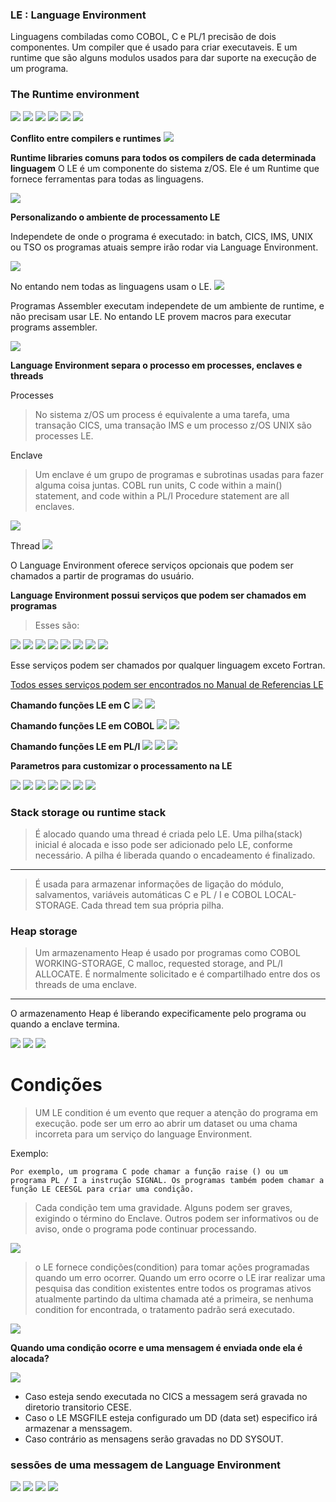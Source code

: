 ### LE : Language Environment

Linguagens combiladas como COBOL, C e PL/1 precisão de dois componentes. Um compiler que é usado para criar executaveis. E um runtime que são alguns modulos usados para dar suporte na execução de um programa.


### The Runtime environment
![](https://github.com/ThreeDP/MTM/blob/master/img/Introduction%20to%20Language%20Environment/1.png)
![](https://github.com/ThreeDP/MTM/blob/master/img/Introduction%20to%20Language%20Environment/2.png)
![](https://github.com/ThreeDP/MTM/blob/master/img/Introduction%20to%20Language%20Environment/3.png)
![](https://github.com/ThreeDP/MTM/blob/master/img/Introduction%20to%20Language%20Environment/4.png)
![](https://github.com/ThreeDP/MTM/blob/master/img/Introduction%20to%20Language%20Environment/5.png)
![](https://github.com/ThreeDP/MTM/blob/master/img/Introduction%20to%20Language%20Environment/6.png)

**Conflito entre compilers e runtimes** 
![](https://github.com/ThreeDP/MTM/blob/master/img/Introduction%20to%20Language%20Environment/7.png)

**Runtime libraries comuns para todos os compilers de cada determinada linguagem**
O LE é um componente do sistema z/OS.
Ele é um Runtime que fornece ferramentas para todas as linguagens.

![](https://github.com/ThreeDP/MTM/blob/master/img/Introduction%20to%20Language%20Environment/8.png)

**Personalizando o ambiente de processamento LE**



Independete de onde o programa é executado: in batch, CICS, IMS, UNIX ou TSO os programas atuais sempre irão rodar via Language Environment.

![](https://github.com/ThreeDP/MTM/blob/master/img/Introduction%20to%20Language%20Environment/9.png)

No entando nem todas as linguagens usam o LE.
![](https://github.com/ThreeDP/MTM/blob/master/img/Introduction%20to%20Language%20Environment/10.png)

Programas Assembler executam independete de um ambiente de runtime, e não precisam usar LE. No entando LE provem macros para executar programs assembler.

![](https://github.com/ThreeDP/MTM/blob/master/img/Introduction%20to%20Language%20Environment/11.png)


**Language Environment separa o processo em processes, enclaves e threads**

Processes
> No sistema z/OS um process é equivalente a uma tarefa, uma transação CICS, uma transação IMS e um processo z/OS UNIX são processes LE.

Enclave
> Um enclave é um grupo de programas e subrotinas usadas para fazer alguma coisa juntas. COBL run units, C code within a main() statement, and code within a PL/I Procedure statement are all enclaves.

![](https://github.com/ThreeDP/MTM/blob/master/img/Introduction%20to%20Language%20Environment/12.png)

Thread
![](https://github.com/ThreeDP/MTM/blob/master/img/Introduction%20to%20Language%20Environment/13.png)


O Language Environment oferece serviços opcionais que podem ser chamados a partir de programas do usuário.

**Language Environment possui serviços que podem ser chamados em programas**
> Esses são:

![](https://github.com/ThreeDP/MTM/blob/master/img/Introduction%20to%20Language%20Environment/14.png)
![](https://github.com/ThreeDP/MTM/blob/master/img/Introduction%20to%20Language%20Environment/15.png)
![](https://github.com/ThreeDP/MTM/blob/master/img/Introduction%20to%20Language%20Environment/16.png)
![](https://github.com/ThreeDP/MTM/blob/master/img/Introduction%20to%20Language%20Environment/17.png)
![](https://github.com/ThreeDP/MTM/blob/master/img/Introduction%20to%20Language%20Environment/18.png)
![](https://github.com/ThreeDP/MTM/blob/master/img/Introduction%20to%20Language%20Environment/19.png)
![](https://github.com/ThreeDP/MTM/blob/master/img/Introduction%20to%20Language%20Environment/20.png)
![](https://github.com/ThreeDP/MTM/blob/master/img/Introduction%20to%20Language%20Environment/21.png)

Esse serviços podem ser chamados por qualquer linguagem exceto Fortran.

[Todos esses serviços podem ser encontrados no Manual de Referencias LE](https://github.com/ThreeDP/MTM/blob/master/Manuais/Language%20Environment%20Programming%20Reference.pdf)

**Chamando funções LE em C**
![](https://github.com/ThreeDP/MTM/blob/master/img/Introduction%20to%20Language%20Environment/22.png)
![](https://github.com/ThreeDP/MTM/blob/master/img/Introduction%20to%20Language%20Environment/23.png)

**Chamando funções LE em COBOL**
![](https://github.com/ThreeDP/MTM/blob/master/img/Introduction%20to%20Language%20Environment/24.png)
![](https://github.com/ThreeDP/MTM/blob/master/img/Introduction%20to%20Language%20Environment/25.png)

**Chamando funções LE em PL/I**
![](https://github.com/ThreeDP/MTM/blob/master/img/Introduction%20to%20Language%20Environment/26.png)
![](https://github.com/ThreeDP/MTM/blob/master/img/Introduction%20to%20Language%20Environment/27.png)
![](https://github.com/ThreeDP/MTM/blob/master/img/Introduction%20to%20Language%20Environment/28.png)


**Parametros para customizar o processamento na LE**

![](https://github.com/ThreeDP/MTM/blob/master/img/Introduction%20to%20Language%20Environment/30.png)
![](https://github.com/ThreeDP/MTM/blob/master/img/Introduction%20to%20Language%20Environment/31.png)
![](https://github.com/ThreeDP/MTM/blob/master/img/Introduction%20to%20Language%20Environment/32.png)
![](https://github.com/ThreeDP/MTM/blob/master/img/Introduction%20to%20Language%20Environment/33.png)
![](https://github.com/ThreeDP/MTM/blob/master/img/Introduction%20to%20Language%20Environment/34.png)
![](https://github.com/ThreeDP/MTM/blob/master/img/Introduction%20to%20Language%20Environment/35.png)
![](https://github.com/ThreeDP/MTM/blob/master/img/Introduction%20to%20Language%20Environment/36.png)

### Stack storage ou runtime stack
> É alocado quando uma thread é criada pelo LE. Uma pilha(stack) inicial é alocada e isso pode ser adicionado pelo LE, conforme necessário. A pilha é liberada quando o encadeamento é finalizado.
________________________________________________________
> É usada para armazenar informações de ligação do módulo, salvamentos, variáveis automáticas C e PL / I e COBOL LOCAL-STORAGE. Cada thread tem sua própria pilha.

### Heap storage
> Um armazenamento Heap é usado por programas como COBOL WORKING-STORAGE, C malloc, requested storage, and PL/I ALLOCATE. É normalmente solicitado e é compartilhado entre dos os threads de uma enclave.
________________________________________________
O armazenamento Heap é liberando expecificamente pelo programa ou quando a enclave termina.

![](https://github.com/ThreeDP/MTM/blob/master/img/Introduction%20to%20Language%20Environment/37.png)
![](https://github.com/ThreeDP/MTM/blob/master/img/Introduction%20to%20Language%20Environment/38.png)
![](https://github.com/ThreeDP/MTM/blob/master/img/Introduction%20to%20Language%20Environment/39.png)

# Condições
> UM LE condition é um evento que requer a atenção do programa em execução. pode ser um erro ao abrir um dataset ou uma chama incorreta para um serviço do language Environment.

Exemplo:

    Por exemplo, um programa C pode chamar a função raise () ou um programa PL / I a instrução SIGNAL. Os programas também podem chamar a função LE CEESGL para criar uma condição.
    
> Cada condição tem uma gravidade. Alguns podem ser graves, exigindo o término do Enclave. Outros podem ser informativos ou de aviso, onde o programa pode continuar processando.

![](https://github.com/ThreeDP/MTM/blob/master/img/Introduction%20to%20Language%20Environment/40.png)

> o LE fornece condições(condition) para tomar ações programadas quando um erro ocorrer. Quando um erro ocorre o LE irar realizar uma pesquisa das condition existentes entre todos os programas ativos atualmente partindo da ultima chamada até a primeira, se nenhuma condition for encontrada, o tratamento padrão será executado.

![](https://github.com/ThreeDP/MTM/blob/master/img/Introduction%20to%20Language%20Environment/41.png)

**Quando uma condição ocorre e uma mensagem é enviada onde ela é alocada?**

![](https://github.com/ThreeDP/MTM/blob/master/img/Introduction%20to%20Language%20Environment/42.png)

- Caso esteja sendo executada no CICS a messagem será gravada no diretorio transitorio CESE.
- Caso o LE MSGFILE esteja configurado um DD (data set) especifico irá armazenar a menssagem.
- Caso contrário as mensagens serão gravadas no DD SYSOUT.

### sessões de uma messagem de Language Environment

![](https://github.com/ThreeDP/MTM/blob/master/img/Introduction%20to%20Language%20Environment/43.png)
![](https://github.com/ThreeDP/MTM/blob/master/img/Introduction%20to%20Language%20Environment/44.png)
![](https://github.com/ThreeDP/MTM/blob/master/img/Introduction%20to%20Language%20Environment/45.png)
![](https://github.com/ThreeDP/MTM/blob/master/img/Introduction%20to%20Language%20Environment/46.png)

